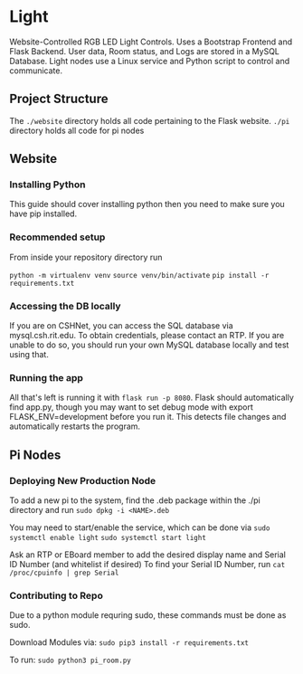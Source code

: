 # Light

Website-Controlled RGB LED Light Controls. Uses a Bootstrap Frontend and Flask Backend. User data, Room status, and Logs are stored in a MySQL Database. Light nodes use a Linux service and Python script to control and communicate.

## Project Structure

The `./website` directory holds all code pertaining to the Flask website. `./pi` directory holds all code for pi nodes

## Website

### Installing Python

This guide should cover installing python then you need to make sure you have pip installed.

### Recommended setup

From inside your repository directory run

`python -m virtualenv venv`
`source venv/bin/activate`
`pip install -r requirements.txt`

### Accessing the DB locally

If you are on CSHNet, you can access the SQL database via mysql.csh.rit.edu. To obtain credentials, please contact an RTP. If you are unable to do so, you should run your own MySQL database locally and test using that.

### Running the app

All that's left is running it with `flask run -p 8080`. Flask should automatically find app.py, though you may want to set debug mode with export FLASK_ENV=development before you run it. This detects file changes and automatically restarts the program.

## Pi Nodes

### Deploying New Production Node

To add a new pi to the system, find the .deb package within the ./pi directory and run `sudo dpkg -i <NAME>.deb`

You may need to start/enable the service, which can be done via
`sudo systemctl enable light`
`sudo systemctl start light`

Ask an RTP or EBoard member to add the desired display name and Serial ID Number (and whitelist if desired)
To find your Serial ID Number, run `cat /proc/cpuinfo | grep Serial`

### Contributing to Repo

Due to a python module requring sudo, these commands must be done as sudo.

Download Modules via:
`sudo pip3 install -r requirements.txt`

To run:
`sudo python3 pi_room.py`
